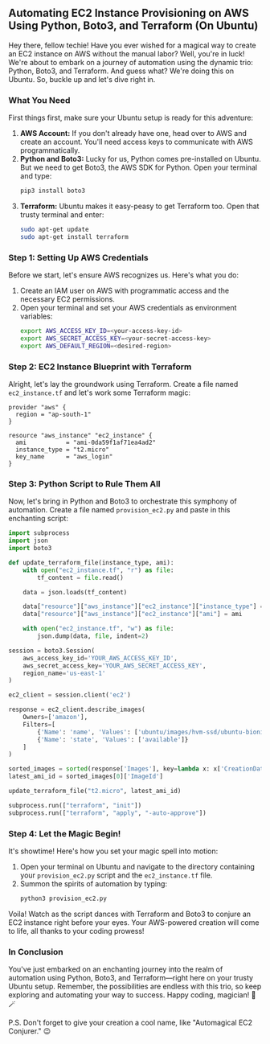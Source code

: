 ## Automating EC2 Instance Provisioning on AWS Using Python, Boto3, and Terraform (On Ubuntu)

Hey there, fellow techie! Have you ever wished for a magical way to create an EC2 instance on AWS without the manual labor? Well, you're in luck! We're about to embark on a journey of automation using the dynamic trio: Python, Boto3, and Terraform. And guess what? We're doing this on Ubuntu. So, buckle up and let's dive right in.

### What You Need

First things first, make sure your Ubuntu setup is ready for this adventure:

1. **AWS Account:** If you don't already have one, head over to AWS and create an account. You'll need access keys to communicate with AWS programmatically.
2. **Python and Boto3:** Lucky for us, Python comes pre-installed on Ubuntu. But we need to get Boto3, the AWS SDK for Python. Open your terminal and type:
   ```bash
   pip3 install boto3
   ```
3. **Terraform:** Ubuntu makes it easy-peasy to get Terraform too. Open that trusty terminal and enter:
   ```bash
   sudo apt-get update
   sudo apt-get install terraform
   ```

### Step 1: Setting Up AWS Credentials

Before we start, let's ensure AWS recognizes us. Here's what you do:

1. Create an IAM user on AWS with programmatic access and the necessary EC2 permissions.
2. Open your terminal and set your AWS credentials as environment variables:
   ```bash
   export AWS_ACCESS_KEY_ID=<your-access-key-id>
   export AWS_SECRET_ACCESS_KEY=<your-secret-access-key>
   export AWS_DEFAULT_REGION=<desired-region>
   ```
   
### Step 2: EC2 Instance Blueprint with Terraform

Alright, let's lay the groundwork using Terraform. Create a file named `ec2_instance.tf` and let's work some Terraform magic:

```hcl
provider "aws" {
  region = "ap-south-1"
}

resource "aws_instance" "ec2_instance" {
  ami           = "ami-0da59f1af71ea4ad2"
  instance_type = "t2.micro"
  key_name      = "aws_login"
}
```

### Step 3: Python Script to Rule Them All

Now, let's bring in Python and Boto3 to orchestrate this symphony of automation. Create a file named `provision_ec2.py` and paste in this enchanting script:

```python
import subprocess
import json
import boto3

def update_terraform_file(instance_type, ami):
    with open("ec2_instance.tf", "r") as file:
        tf_content = file.read()

    data = json.loads(tf_content)

    data["resource"]["aws_instance"]["ec2_instance"]["instance_type"] = instance_type
    data["resource"]["aws_instance"]["ec2_instance"]["ami"] = ami

    with open("ec2_instance.tf", "w") as file:
        json.dump(data, file, indent=2)

session = boto3.Session(
    aws_access_key_id='YOUR_AWS_ACCESS_KEY_ID',
    aws_secret_access_key='YOUR_AWS_SECRET_ACCESS_KEY',
    region_name='us-east-1'
)

ec2_client = session.client('ec2')

response = ec2_client.describe_images(
    Owners=['amazon'],
    Filters=[
        {'Name': 'name', 'Values': ['ubuntu/images/hvm-ssd/ubuntu-bionic-18.04-amd64-server-*']},
        {'Name': 'state', 'Values': ['available']}
    ]
)

sorted_images = sorted(response['Images'], key=lambda x: x['CreationDate'], reverse=True)
latest_ami_id = sorted_images[0]['ImageId']

update_terraform_file("t2.micro", latest_ami_id)

subprocess.run(["terraform", "init"])
subprocess.run(["terraform", "apply", "-auto-approve"])
```

### Step 4: Let the Magic Begin!

It's showtime! Here's how you set your magic spell into motion:

1. Open your terminal on Ubuntu and navigate to the directory containing your `provision_ec2.py` script and the `ec2_instance.tf` file.
2. Summon the spirits of automation by typing:
   ```bash
   python3 provision_ec2.py
   ```

Voila! Watch as the script dances with Terraform and Boto3 to conjure an EC2 instance right before your eyes. Your AWS-powered creation will come to life, all thanks to your coding prowess!

### In Conclusion

You've just embarked on an enchanting journey into the realm of automation using Python, Boto3, and Terraform—right here on your trusty Ubuntu setup. Remember, the possibilities are endless with this trio, so keep exploring and automating your way to success. Happy coding, magician! 🎩🪄

P.S. Don't forget to give your creation a cool name, like "Automagical EC2 Conjurer." 😉
